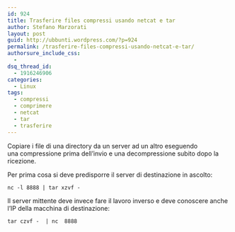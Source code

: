 ```yaml
---
id: 924
title: Trasferire files compressi usando netcat e tar
author: Stefano Marzorati
layout: post
guid: http://ubbunti.wordpress.com/?p=924
permalink: /trasferire-files-compressi-usando-netcat-e-tar/
authorsure_include_css:
  - 
dsq_thread_id:
  - 1916246906
categories:
  - Linux
tags:
  - compressi
  - comprimere
  - netcat
  - tar
  - trasferire
---
```

Copiare i file di una directory da un server ad un altro eseguendo una compressione prima dell&#8217;invio e una decompressione subito dopo la ricezione.

Per prima cosa si deve predisporre il server di destinazione in ascolto:

`nc -l 8888 | tar xzvf -`

Il server mittente deve invece fare il lavoro inverso e deve conoscere anche l&#8217;IP della macchina di destinazione:

`tar czvf -  | nc  8888`